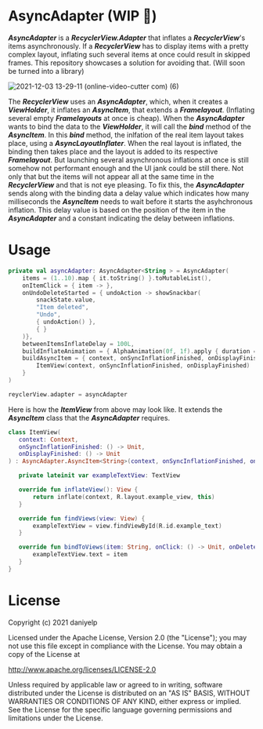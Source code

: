 AsyncAdapter (WIP :construction:)
============
***AsyncAdapter*** is a ***RecyclerView.Adapter*** that inflates a ***RecyclerView***'s items asynchronously. If a ***RecyclerView*** has to display items with a pretty complex layout, inflating such several items at once could result in skipped frames. This repository showcases a solution for avoiding that. (Will soon be turned into a library)

![2021-12-03 13-29-11 (online-video-cutter com) (6)](https://user-images.githubusercontent.com/84658876/144628848-78bd68ea-ffca-4f63-88b1-cfe51ccd26dc.gif)

The ***RecyclerView*** uses an ***AsyncAdapter***, which, when it creates a ***ViewHolder***, it inflates an ***AsyncItem***, that extends a ***Framelayout***. (Inflating several empty ***Framelayouts*** at once is cheap). When the ***AsyncAdapter*** wants to bind the data to the ***ViewHolder***, it will call the ***bind*** method of the ***AsyncItem***. In this ***bind*** method, the inlfation of the real item layout takes place, using a ***AsyncLayoutInflater***. When the real layout is inflated, the binding then takes place and the layout is added to its respective ***Framelayout***. But launching several asynchronous inflations at once is still somehow not performant enough and the UI jank could be still there. Not only that but the items will not appear all at the same time in the ***RecyclerView*** and that is not eye pleasing. To fix this, the ***AsyncAdapter*** sends along with the binding data a delay value which indicates how many milliseconds the ***AsyncItem*** needs to wait before it starts the asyhchronous inflation. This delay value is based on the position of the item in the ***AsyncAdapter*** and a constant indicating the delay between inflations.


Usage
============
```kotlin
private val asyncAdapter: AsyncAdapter<String > = AsyncAdapter(
    items = (1..10).map { it.toString() }.toMutableList(),
    onItemClick = { item -> },
    onUndoDeleteStarted = { undoAction -> showSnackbar(
        snackState.value,
        "Item deleted",
        "Undo",
        { undoAction() },
        { }
    )},
    betweenItemsInflateDelay = 100L,
    buildInflateAnimation = { AlphaAnimation(0f, 1f).apply { duration = 300; }},
    buildAsyncItem = { context, onSyncInflationFinished, onDisplayFinished ->
        ItemView(context, onSyncInflationFinished, onDisplayFinished)
    }
)

reyclerView.adapter = asyncAdapter
 ```
Here is how the ***ItemView*** from above may look like. It extends the ***AsyncItem*** class that the ***AsyncAdapter*** requires.

 ```kotlin
class ItemView(
    context: Context,
    onSyncInflationFinished: () -> Unit,
    onDisplayFinished: () -> Unit
) : AsyncAdapter.AsyncItem<String>(context, onSyncInflationFinished, onDisplayFinished) {

    private lateinit var exampleTextView: TextView

    override fun inflateView(): View {
        return inflate(context, R.layout.example_view, this)
    }

    override fun findViews(view: View) {
        exampleTextView = view.findViewById(R.id.example_text)
    }

    override fun bindToViews(item: String, onClick: () -> Unit, onDeleteClick: () -> Unit) {
        exampleTextView.text = item
    }
}
```
License
============
Copyright (c) 2021 daniyelp

Licensed under the Apache License, Version 2.0 (the "License");
you may not use this file except in compliance with the License.
You may obtain a copy of the License at

http://www.apache.org/licenses/LICENSE-2.0

Unless required by applicable law or agreed to in writing, software
distributed under the License is distributed on an "AS IS" BASIS,
WITHOUT WARRANTIES OR CONDITIONS OF ANY KIND, either express or implied.
See the License for the specific language governing permissions and
limitations under the License.

